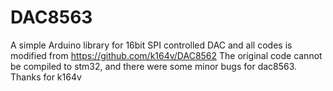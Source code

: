 # DAC8563
A simple Arduino library for 16bit SPI controlled DAC
and all codes is modified from https://github.com/k164v/DAC8562
The original code cannot be compiled to stm32, and there were some minor bugs for dac8563.
Thanks for k164v
